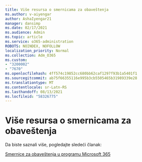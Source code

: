 ```yaml
---
title: Više resursa o smernicama za obaveštenja
ms.author: v-aiyengar
author: AshaIyengar21
manager: dansimp
ms.date: 02/17/2021
ms.audience: Admin
ms.topic: article
ms.service: o365-administration
ROBOTS: NOINDEX, NOFOLLOW
localization_priority: Normal
ms.collection: Adm_O365
ms.custom:
- "3200002"
- "7670"
ms.openlocfilehash: 4ff574c19852cc680bb62caf1297f93b1a5401f1
ms.sourcegitcommit: ab75f66355116e995b3cb5505465b31989339e28
ms.translationtype: MT
ms.contentlocale: sr-Latn-RS
ms.lasthandoff: 08/13/2021
ms.locfileid: "58326775"
---
```

# <a name="more-resources-on-alert-policies"></a>Više resursa o smernicama za obaveštenja

Da biste saznali više, pogledajte sledeći članak:

[Smernice za obaveštenja u programu Microsoft 365](https://docs.microsoft.com/microsoft-365/compliance/alert-policies)
